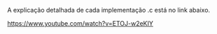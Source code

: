A explicação detalhada de cada implementação .c está no link abaixo.

https://www.youtube.com/watch?v=ETOJ-w2eKIY
